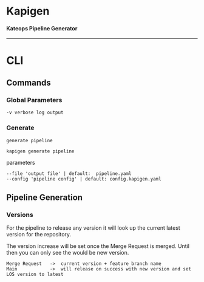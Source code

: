 # Kapigen
#### Kateops Pipeline Generator

----
# CLI
## Commands
### Global Parameters
```shell
-v verbose log output
```
### Generate
`generate pipeline`
```shell
kapigen generate pipeline
```
parameters
```shell
--file 'output file' | default:  pipeline.yaml
--config 'pipeline config' | default: config.kapigen.yaml
```

## Pipeline Generation
### Versions
For the pipeline to release any version it will look up the current latest version for the repository.

The version increase will be set once the Merge Request is merged. Until then you can only see the would be new version.

```
Merge Request   ->  current version + feature branch name
Main            ->  will release on success with new version and set LOS version to latest
```



